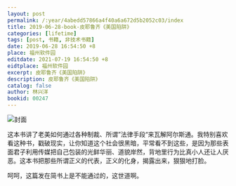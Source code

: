 ```yaml
---
layout: post
permalink: /:year/4abedd57866a4f40a6a672d5b2052c03/index
title: 2019-06-28-book-皮耶鲁齐《美国陷阱》
categories: [lifetime]
tags: [post, 书籍, 非技术书籍]
date: 2019-06-28 16:54:50 +8
place: 福州软件园
editdate: 2021-07-19 16:54:50 +8
eidtplace: 福州软件园
excerpt: 皮耶鲁齐《美国陷阱》
description: 皮耶鲁齐《美国陷阱》
catalog: false
author: 林兴洋
bookid: 00247
---
```



![封面](https://gitee.com/linxingyang/at-2020-10-02-image/raw/master/image/T-talks/image/2019/books/mgxj.jpg)


这本书讲了老美如何通过各种制裁、所谓”法律手段“来瓦解阿尔斯通。我特别喜欢看这种书，戳破现实，让你知道这个社会很黑暗，平常看不到这些，是因为那些表面君子利用传媒把自己包装的光鲜华丽、道貌岸然，背地里行为比真小人还让人厌恶。这本书把那些所谓正义的代表，正义的化身，揭露出来，狠狠地打脸。


呵呵，这篇发在简书上是不能通过的，这世道啊。

